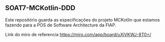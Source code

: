 SOAT7-MCKotlin-DDD
---

Este repositório guarda as especificações do projeto MCKotlin que estamos fazendo para a POS de Software Architecture da FIAP.

Link do miro de referencia
https://miro.com/app/board/uXjVKWJ-8T0=/
